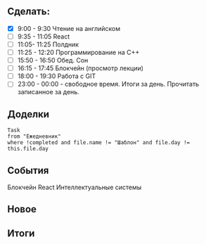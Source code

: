 ## Cделать:
- [x] 9:00 - 9:30 Чтение на английском
- [ ] 9:35 - 11:05 React 
- [ ] 11:05- 11:25 Полдник
- [ ] 11:25 - 12:20 Программирование на С++
- [ ] 15:50 - 16:50 Обед. Сон
- [ ] 16:15 - 17:45  Блокчейн (просмотр лекции)
- [ ] 18:00 - 19:30 Работа с GIT 
- [ ] 23:00 - 00:00 - свободное время. Итоги за день. Прочитать записанное за день.

## Доделки 
```dataview
Task
from "Ежедневник"
where !completed and file.name != "Шаблон" and file.day != this.file.day
```
## События

Блокчейн 
React 
Интеллектуальные системы 
## Новое
## Итоги
